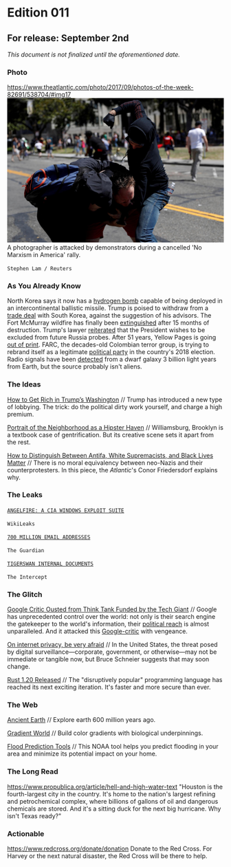 # Edition 011

## For release: September 2nd

_This document is not finalized until the aforementioned date._

### Photo

https://www.theatlantic.com/photo/2017/09/photos-of-the-week-82691/538704/#img17
![photographer.jpg](photographer.jpg)
A photographer is attacked by demonstrators during a cancelled 'No Marxism in America' rally.

`Stephen Lam / Reuters`

### As You Already Know
North Korea says it now has a [hydrogen bomb](http://www.reuters.com/article/us-northkorea-nuclear/north-korea-says-it-has-developed-advanced-hydrogen-bomb-ready-for-icbm-idUSKCN1BD0VW?il=0) capable of being deployed in an intercontinental ballistic missile. Trump is poised to withdraw from a [trade deal](https://www.washingtonpost.com/news/wonk/wp/2017/09/02/trump-plans-withdrawal-from-south-korea-trade-deal/) with South Korea, against the suggestion of his advisors. The Fort McMurray wildfire has finally been [extinguished](http://edmontonjournal.com/news/local-news/fort-mcmurray-wildfire-finally-extinguished-after-15-months) after 15 months of destruction. Trump's lawyer [reiterated](http://abcnews.go.com/ABCNews/trump-lawyer-congress-russia-probe/story?id=49542637&cid=social_twitter_abcnp) that the President wishes to be excluded from future Russia probes. After 51 years, Yellow Pages is going [out of print](http://www.bbc.com/news/amp/business-41125865). FARC, the decades-old Colombian terror group, is trying to rebrand itself as a legitimate [political party](https://www.theguardian.com/world/2017/sep/02/farc-eyes-colombias-2018-elections-as-it-seeks-new-political-dawn) in the country's 2018 election. Radio signals have been [detected](https://www.theguardian.com/science/2017/sep/01/alien-search-detects-radio-signals-from-dwarf-galaxy-3bn-light-years-from-earth?CMP=fb_gu) from a dwarf galaxy 3 billion light years from Earth, but the source probably isn't aliens.

### The Ideas

[How to Get Rich in Trump’s Washington](https://www.nytimes.com/2017/08/30/magazine/how-to-get-rich-in-trumps-washington.html?&_r=0) // Trump has introduced a new type of lobbying. The trick: do the political dirty work yourself, and charge a high premium.

[Portrait of the Neighborhood as a Hipster Haven](https://www.city-journal.org/html/portrait-neighborhood-hipster-haven-14792.html) // Williamsburg, Brooklyn is a textbook case of gentrification. But its creative scene sets it apart from the rest.

[How to Distinguish Between Antifa, White Supremacists, and Black Lives Matter](https://www.theatlantic.com/politics/archive/2017/08/drawing-distinctions-antifa-the-alt-right-and-black-lives-matter/538320/) // There is no moral equivalency between neo-Nazis and their counterprotesters. In this piece, the *Atlantic*'s Conor Friedersdorf explains why.

### The Leaks

[`ANGELFIRE: A CIA WINDOWS EXPLOIT SUITE`](https://wikileaks.org/vault7/#Angelfire)

`WikiLeaks`

[`700 MILLION EMAIL ADDRESSES`](https://www.theguardian.com/technology/2017/aug/30/spambot-leaks-700m-email-addresses-huge-data-breach-passwords)

`The Guardian`

[`TIGERSWAN INTERNAL DOCUMENTS`](https://theintercept.com/document/2017/08/26/internal-tigerswan-situation-report-2017-05-11/)

`The Intercept`

### The Glitch
[Google Critic Ousted from Think Tank Funded by the Tech Giant](https://www.nytimes.com/2017/08/30/us/politics/eric-schmidt-google-new-america.htmll) // Google has unprecedented control over the world: not only is their search engine the gatekeeper to the world's information, their [political reach](http://gizmodo.com/yes-google-uses-its-power-to-quash-ideas-it-doesn-t-li-1798646437) is almost unparalleled. And it attacked this [Google-critic](https://www.washingtonpost.com/news/posteverything/wp/2017/08/31/i-criticized-google-it-got-me-fired-thats-how-corporate-power-works/?hpid=hp_no-name_opinion-card-f%3Ahomepage%2Fstory) with vengeance.

[On internet privacy, be very afraid](https://news.harvard.edu/gazette/story/2017/08/when-it-comes-to-internet-privacy-be-very-afraid-analyst-suggests/) // In the United States, the threat posed by digital surveillance—corporate, government, or otherwise—may not be immediate or tangible now, but Bruce Schneier suggests that may soon change.

[Rust 1.20 Released](https://blog.rust-lang.org/2017/08/31/Rust-1.20.html) // The "disruptively popular" programming language has reached its next exciting iteration. It's faster and more secure than ever.

### The Web

[Ancient Earth](http://dinosaurpictures.org/ancient-earth/#600) // Explore earth 600 million years ago.

[Gradient World](https://gradient.world/) // Build color gradients with biological underpinnings.

[Flood Prediction Tools](http://water.weather.gov/ahps2/index.php) // This NOAA tool helps you predict flooding in your area and minimize its potential impact on your home.

### The Long Read
https://www.propublica.org/article/hell-and-high-water-text "Houston is the fourth-largest city in the country. It's home to the nation's largest refining and petrochemical complex, where billions of gallons of oil and dangerous chemicals are stored. And it's a sitting duck for the next big hurricane. Why isn't Texas ready?"

### Actionable
https://www.redcross.org/donate/donation Donate to the Red Cross. For Harvey or the next natural disaster, the Red Cross will be there to help.
